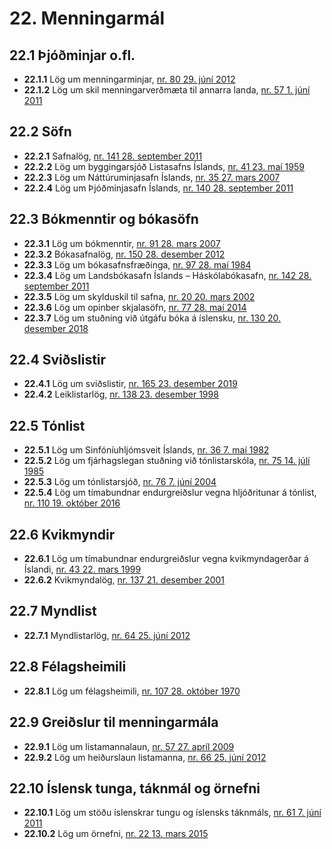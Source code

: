 # 22. Menningarmál

## 22.1 Þjóðminjar o.fl.

* __22.1.1__ Lög um menningarminjar, [nr. 80 29. júní 2012](2012080.md)
* __22.1.2__ Lög um skil menningarverðmæta til annarra landa, [nr. 57 1. júní 2011](2011057.md)

## 22.2 Söfn

* __22.2.1__ Safnalög, [nr. 141 28. september 2011](2011141.md)
* __22.2.2__ Lög um byggingarsjóð Listasafns Íslands, [nr. 41 23. maí 1959](1959041.md)
* __22.2.3__ Lög um Náttúruminjasafn Íslands, [nr. 35 27. mars 2007](2007035.md)
* __22.2.4__ Lög um Þjóðminjasafn Íslands, [nr. 140 28. september 2011](2011140.md)

## 22.3 Bókmenntir og bókasöfn

* __22.3.1__ Lög um bókmenntir, [nr. 91 28. mars 2007](2007091.md)
* __22.3.2__ Bókasafnalög, [nr. 150 28. desember 2012](2012150.md)
* __22.3.3__ Lög um bókasafnsfræðinga, [nr. 97 28. maí 1984](1984097.md)
* __22.3.4__ Lög um Landsbókasafn Íslands – Háskólabókasafn, [nr. 142 28. september 2011](2011142.md)
* __22.3.5__ Lög um skylduskil til safna, [nr. 20 20. mars 2002](2002020.md)
* __22.3.6__ Lög um opinber skjalasöfn, [nr. 77 28. maí 2014](2014077.md)
* __22.3.7__ Lög um stuðning við útgáfu bóka á íslensku, [nr. 130 20. desember 2018](2018130.md)

## 22.4 Sviðslistir

* __22.4.1__ Lög um sviðslistir, [nr. 165  23. desember 2019](2019165.md)
* __22.4.2__ Leiklistarlög, [nr. 138 23. desember 1998](1998138.md)

## 22.5 Tónlist

* __22.5.1__ Lög um Sinfóníuhljómsveit Íslands, [nr. 36 7. maí 1982](1982036.md)
* __22.5.2__ Lög um fjárhagslegan stuðning við tónlistarskóla, [nr. 75 14. júlí 1985](1985075.md)
* __22.5.3__ Lög um tónlistarsjóð, [nr. 76 7. júní 2004](2004076.md)
* __22.5.4__ Lög um tímabundnar endurgreiðslur vegna hljóðritunar á tónlist, [nr. 110 19. október 2016](2016110.md)

## 22.6 Kvikmyndir

* __22.6.1__ Lög um tímabundnar endurgreiðslur vegna kvikmyndagerðar á Íslandi, [nr. 43 22. mars 1999](1999043.md)
* __22.6.2__ Kvikmyndalög, [nr. 137 21. desember 2001](2001137.md)

## 22.7 Myndlist

* __22.7.1__ Myndlistarlög, [nr. 64 25. júní 2012](2012064.md)

## 22.8 Félagsheimili

* __22.8.1__ Lög um félagsheimili, [nr. 107 28. október 1970](1970107.md)

## 22.9 Greiðslur til menningarmála

* __22.9.1__ Lög um listamannalaun, [nr. 57 27. apríl 2009](2009057.md)
* __22.9.2__ Lög um heiðurslaun listamanna, [nr. 66 25. júní 2012](2012066.md)

## 22.10 Íslensk tunga, táknmál og örnefni

* __22.10.1__ Lög um stöðu íslenskrar tungu og íslensks táknmáls, [nr. 61 7. júní 2011](2011061.md)
* __22.10.2__ Lög um örnefni, [nr. 22 13. mars 2015](2015022.md)

